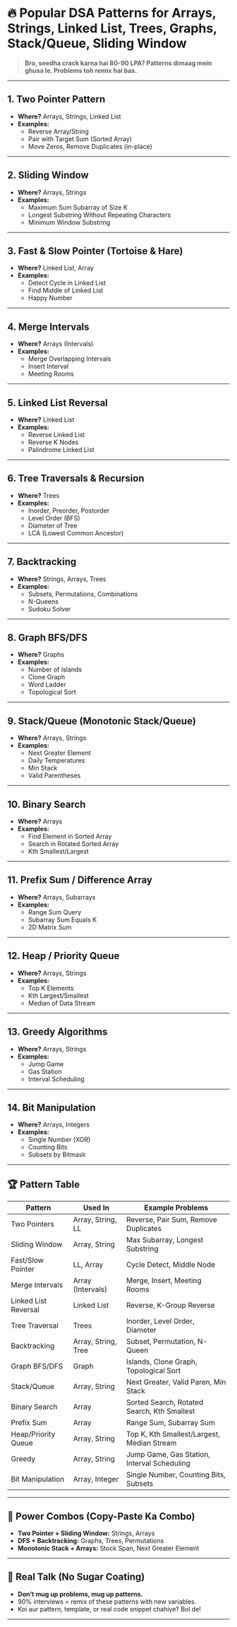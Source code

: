 # 🔥 Popular DSA Patterns for Arrays, Strings, Linked List, Trees, Graphs, Stack/Queue, Sliding Window

> **Bro, seedha crack karna hai 80-90 LPA? Patterns dimaag mein ghusa le. Problems toh remix hai bas.**

---

## 1. Two Pointer Pattern
- **Where?** Arrays, Strings, Linked List  
- **Examples:**  
    - Reverse Array/String  
    - Pair with Target Sum (Sorted Array)  
    - Move Zeros, Remove Duplicates (in-place)

---

## 2. Sliding Window
- **Where?** Arrays, Strings  
- **Examples:**  
    - Maximum Sum Subarray of Size K  
    - Longest Substring Without Repeating Characters  
    - Minimum Window Substring

---

## 3. Fast & Slow Pointer (Tortoise & Hare)
- **Where?** Linked List, Array  
- **Examples:**  
    - Detect Cycle in Linked List  
    - Find Middle of Linked List  
    - Happy Number

---

## 4. Merge Intervals
- **Where?** Arrays (Intervals)  
- **Examples:**  
    - Merge Overlapping Intervals  
    - Insert Interval  
    - Meeting Rooms

---

## 5. Linked List Reversal
- **Where?** Linked List  
- **Examples:**  
    - Reverse Linked List  
    - Reverse K Nodes  
    - Palindrome Linked List

---

## 6. Tree Traversals & Recursion
- **Where?** Trees  
- **Examples:**  
    - Inorder, Preorder, Postorder  
    - Level Order (BFS)  
    - Diameter of Tree  
    - LCA (Lowest Common Ancestor)

---

## 7. Backtracking
- **Where?** Strings, Arrays, Trees  
- **Examples:**  
    - Subsets, Permutations, Combinations  
    - N-Queens  
    - Sudoku Solver

---

## 8. Graph BFS/DFS
- **Where?** Graphs  
- **Examples:**  
    - Number of Islands  
    - Clone Graph  
    - Word Ladder  
    - Topological Sort

---

## 9. Stack/Queue (Monotonic Stack/Queue)
- **Where?** Arrays, Strings  
- **Examples:**  
    - Next Greater Element  
    - Daily Temperatures  
    - Min Stack  
    - Valid Parentheses

---

## 10. Binary Search
- **Where?** Arrays  
- **Examples:**  
    - Find Element in Sorted Array  
    - Search in Rotated Sorted Array  
    - Kth Smallest/Largest

---

## 11. Prefix Sum / Difference Array
- **Where?** Arrays, Subarrays  
- **Examples:**  
    - Range Sum Query  
    - Subarray Sum Equals K  
    - 2D Matrix Sum

---

## 12. Heap / Priority Queue
- **Where?** Arrays, Strings  
- **Examples:**  
    - Top K Elements  
    - Kth Largest/Smallest  
    - Median of Data Stream

---

## 13. Greedy Algorithms
- **Where?** Arrays, Strings  
- **Examples:**  
    - Jump Game  
    - Gas Station  
    - Interval Scheduling

---

## 14. Bit Manipulation
- **Where?** Arrays, Integers  
- **Examples:**  
    - Single Number (XOR)  
    - Counting Bits  
    - Subsets by Bitmask

---

## 🏆 Pattern Table

| Pattern                | Used In              | Example Problems                                    |
|------------------------|----------------------|-----------------------------------------------------|
| Two Pointers           | Array, String, LL    | Reverse, Pair Sum, Remove Duplicates                |
| Sliding Window         | Array, String        | Max Subarray, Longest Substring                     |
| Fast/Slow Pointer      | LL, Array            | Cycle Detect, Middle Node                           |
| Merge Intervals        | Array (Intervals)    | Merge, Insert, Meeting Rooms                        |
| Linked List Reversal   | Linked List          | Reverse, K-Group Reverse                            |
| Tree Traversal         | Trees                | Inorder, Level Order, Diameter                      |
| Backtracking           | Array, String, Tree  | Subset, Permutation, N-Queen                        |
| Graph BFS/DFS          | Graph                | Islands, Clone Graph, Topological Sort              |
| Stack/Queue            | Array, String        | Next Greater, Valid Paren, Min Stack                |
| Binary Search          | Array                | Sorted Search, Rotated Search, Kth Smallest         |
| Prefix Sum             | Array                | Range Sum, Subarray Sum                             |
| Heap/Priority Queue    | Array, String        | Top K, Kth Smallest/Largest, Median Stream          |
| Greedy                 | Array, String        | Jump Game, Gas Station, Interval Scheduling         |
| Bit Manipulation       | Array, Integer       | Single Number, Counting Bits, Subsets               |

---

## 🚀 Power Combos (Copy-Paste Ka Combo)

- **Two Pointer + Sliding Window:** Strings, Arrays  
- **DFS + Backtracking:** Graphs, Trees, Permutations  
- **Monotonic Stack + Arrays:** Stock Span, Next Greater Element

---

## 🧠 Real Talk (No Sugar Coating)

- **Don’t mug up problems, mug up patterns.**  
- 90% interviews = remix of these patterns with new variables.
- Koi aur pattern, template, or real code snippet chahiye? Bol de!

---
